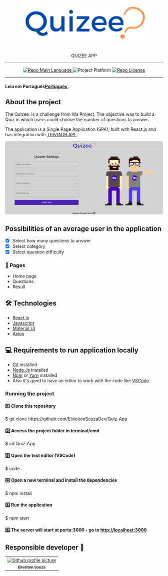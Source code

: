 <div align="center">
     <img src="/.github/logo.png" width="400"/>
     <h1></h1>
     <p>QUIZEE APP</p>
     <hr />
     <p>
         <a href="https://developer.mozilla.org/en-US/docs/Web/JavaScript">
             <img src="https://img.shields.io/badge/language-Javascript-yellow" alt="Repo Main Language" />
         </a>
                            <img src="https://img.shields.io/badge/platform-web-blueviolet" alt="Project Platform" />
         </a>
         <a href="https://github.com/git/git-scm.com/blob/main/MIT-LICENSE.txt">
             <img src="https://img.shields.io/badge/licence-MIT-red" alt="Repo License" />
         </a>
     </p>
        <hr />

</div>

<h4>Leia em Português<a href="https://github.com/EliveltonSouzaDev/Quiz-App/blob/main/README_English.md">Português </a>.</h4>

## About the project

<p>
     The Quizee: is a challenge from Wa Project, The objective was to build a Quiz in which users could choose the number of questions to answer.
</p>

<p>The application is a Single Page Application (SPA), built with React.js and has integration with <a href="https://opentdb.com/api_config.php">TRIVIADB API </a>.
  
        
<div align="center">
     <img src="/.github/pagHome.png/" width="700" />
</div>

## Possibilities of an average user in the application

- [x] Select how many questions to answer
- [x] Select category
- [x] Select question difficulty

### 🔆 Pages

- Home page
- Questions
- Result

## 🛠 Technologies

- [React.js](https://reactjs.org/)
- [Javascript](https://developer.mozilla.org/en-US/docs/Web/JavaScript)
- [Material UI](https://material-ui.com/en/)
- [Axios](https://www.npmjs.com/package/axios)

## 💻 Requirements to run application locally

- [Git](https://git-scm.com/) installed
- [Node.Js](https://node.js.org/) installed
- [Npm](https://www.npmjs.com/) or [Yarn](https://yarnpkg.com/) installed
- Also it's good to have an editor to work with the code like [VSCode](https://code.visualstudio.com/)

### Running the project

#### 1️⃣ Clone this repository

$ git clone <https://github.com/EliveltonSouzaDev/Quiz-App>

#### 2️⃣ Access the project folder in terminal/cmd

$ cd Quiz-App

#### 3️⃣ Open the text editor (VSCode)

$ code .

#### 4️⃣ Open a new terminal and install the dependencies

$ npm install

#### 5️⃣ Run the application

$ npm start

#### 6️⃣ The server will start at porta:3000 - go to <http://localhost:3000>

## Responsible developer 👨

<table>
   <tr>
        <td align="center">
       <a href="https://github.com/EliveltonSouzaDev">
         <img src="https://avatars.githubusercontent.com/u/67668057" width="100px;" alt="Github profile picture"/><br>
         <sub>
           <b>Elivelton Souza</b>
         </sub>
       </a>
     </all>
   </tr>
</table>

</br>
